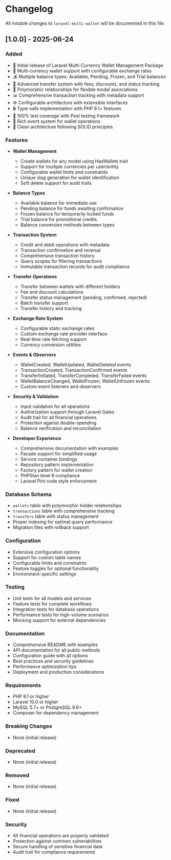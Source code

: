 # Changelog

All notable changes to `laravel-multi-wallet` will be documented in this file.

## [1.0.0] - 2025-06-24

### Added
- 🎉 Initial release of Laravel Multi-Currency Wallet Management Package
- 🏦 Multi-currency wallet support with configurable exchange rates
- 💰 Multiple balance types: Available, Pending, Frozen, and Trial balances
- 🔄 Advanced transfer system with fees, discounts, and status tracking
- 🎯 Polymorphic relationships for flexible model associations
- 📊 Comprehensive transaction tracking with metadata support
- ⚙️ Configurable architecture with extensible interfaces
- 🔒 Type-safe implementation with PHP 8.1+ features
- 🧪 100% test coverage with Pest testing framework
- 📝 Rich event system for wallet operations
- 🎨 Clean architecture following SOLID principles

### Features
- **Wallet Management**
  - Create wallets for any model using HasWallets trait
  - Support for multiple currencies per user/entity
  - Configurable wallet limits and constraints
  - Unique slug generation for wallet identification
  - Soft delete support for audit trails

- **Balance Types**
  - Available balance for immediate use
  - Pending balance for funds awaiting confirmation
  - Frozen balance for temporarily locked funds
  - Trial balance for promotional credits
  - Balance conversion methods between types

- **Transaction System**
  - Credit and debit operations with metadata
  - Transaction confirmation and reversal
  - Comprehensive transaction history
  - Query scopes for filtering transactions
  - Immutable transaction records for audit compliance

- **Transfer Operations**
  - Transfer between wallets with different holders
  - Fee and discount calculations
  - Transfer status management (pending, confirmed, rejected)
  - Batch transfer support
  - Transfer history and tracking

- **Exchange Rate System**
  - Configurable static exchange rates
  - Custom exchange rate provider interface
  - Real-time rate fetching support
  - Currency conversion utilities

- **Events & Observers**
  - WalletCreated, WalletUpdated, WalletDeleted events
  - TransactionCreated, TransactionConfirmed events
  - TransferInitiated, TransferCompleted, TransferFailed events
  - WalletBalanceChanged, WalletFrozen, WalletUnfrozen events
  - Custom event listeners and observers

- **Security & Validation**
  - Input validation for all operations
  - Authorization support through Laravel Gates
  - Audit trail for all financial operations
  - Protection against double-spending
  - Balance verification and reconciliation

- **Developer Experience**
  - Comprehensive documentation with examples
  - Facade support for simplified usage
  - Service container bindings
  - Repository pattern implementation
  - Factory pattern for wallet creation
  - PHPStan level 8 compliance
  - Laravel Pint code style enforcement

### Database Schema
- `wallets` table with polymorphic holder relationships
- `transactions` table with comprehensive tracking
- `transfers` table with status management
- Proper indexing for optimal query performance
- Migration files with rollback support

### Configuration
- Extensive configuration options
- Support for custom table names
- Configurable limits and constraints
- Feature toggles for optional functionality
- Environment-specific settings

### Testing
- Unit tests for all models and services
- Feature tests for complete workflows
- Integration tests for database operations
- Performance tests for high-volume scenarios
- Mocking support for external dependencies

### Documentation
- Comprehensive README with examples
- API documentation for all public methods
- Configuration guide with all options
- Best practices and security guidelines
- Performance optimization tips
- Deployment and production considerations

### Requirements
- PHP 8.1 or higher
- Laravel 10.0 or higher
- MySQL 5.7+ or PostgreSQL 9.6+
- Composer for dependency management

### Breaking Changes
- None (initial release)

### Deprecated
- None (initial release)

### Removed
- None (initial release)

### Fixed
- None (initial release)

### Security
- All financial operations are properly validated
- Protection against common vulnerabilities
- Secure handling of sensitive financial data
- Audit trail for compliance requirements
